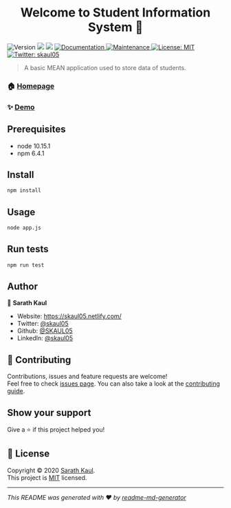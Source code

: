 <h1 align="center">Welcome to Student Information System 👋</h1>
<p>
  <img alt="Version" src="https://img.shields.io/badge/version-1.0.0-blue.svg?cacheSeconds=2592000" />
  <img src="https://img.shields.io/badge/node-10.15.1-blue.svg" />
  <img src="https://img.shields.io/badge/npm-6.4.1-blue.svg" />
  <a href="https://github.com/SKAUL05/Student_Information_System#readme" target="_blank">
    <img alt="Documentation" src="https://img.shields.io/badge/documentation-yes-brightgreen.svg" />
  </a>
  <a href="https://github.com/SKAUL05/Student_Information_System/graphs/commit-activity" target="_blank">
    <img alt="Maintenance" src="https://img.shields.io/badge/Maintained%3F-yes-green.svg" />
  </a>
  <a href="https://github.com/SKAUL05/Student_Information_System/blob/master/licence.md" target="_blank">
    <img alt="License: MIT" src="https://img.shields.io/github/license/SKAUL05/Student_Information_System" />
  </a>
  <a href="https://twitter.com/skaul05" target="_blank">
    <img alt="Twitter: skaul05" src="https://img.shields.io/twitter/follow/skaul05.svg?style=social" />
  </a>
</p>

> A basic MEAN application used to store data of students.

### 🏠 [Homepage](https://skaul05-sis.herokuapp.com)

### ✨ [Demo](https://skaul05-sis.herokuapp.com)

## Prerequisites

- node 10.15.1
- npm 6.4.1

## Install

```sh
npm install
```

## Usage

```sh
node app.js
```

## Run tests

```sh
npm run test
```

## Author

👤 **Sarath Kaul**

* Website: https://skaul05.netlify.com/
* Twitter: [@skaul05](https://twitter.com/skaul05)
* Github: [@SKAUL05](https://github.com/SKAUL05)
* LinkedIn: [@skaul05](https://linkedin.com/in/skaul05)

## 🤝 Contributing

Contributions, issues and feature requests are welcome!<br />Feel free to check [issues page](https://github.com/SKAUL05/Student_Information_System/issues). You can also take a look at the [contributing guide](https://github.com/SKAUL05/Student_Information_System/blob/master/CONTRIBUTING.md).

## Show your support

Give a ⭐️ if this project helped you!

## 📝 License

Copyright © 2020 [Sarath Kaul](https://github.com/SKAUL05).<br />
This project is [MIT](https://github.com/SKAUL05/Student_Information_System/blob/master/licence.md) licensed.

***
_This README was generated with ❤️ by [readme-md-generator](https://github.com/kefranabg/readme-md-generator)_
